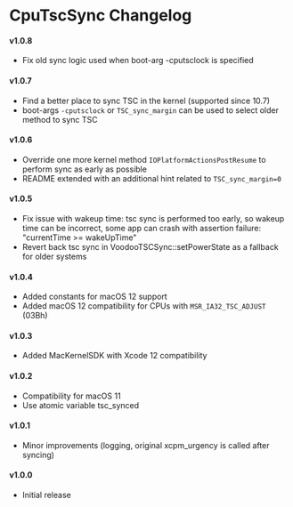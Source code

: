 CpuTscSync Changelog
===================
#### v1.0.8
- Fix old sync logic used when boot-arg -cputsclock is specified

#### v1.0.7
- Find a better place to sync TSC in the kernel (supported since 10.7)
- boot-args `-cputsclock` or `TSC_sync_margin` can be used to select older method to sync TSC

#### v1.0.6
- Override one more kernel method `IOPlatformActionsPostResume` to perform sync as early as possible
- README extended with an additional hint related to `TSC_sync_margin=0`

#### v1.0.5
- Fix issue with wakeup time: tsc sync is performed too early, so wakeup time can be incorrect, some app can crash with assertion failure: "currentTime >= wakeUpTime"
- Revert back tsc sync in VoodooTSCSync::setPowerState as a fallback for older systems

#### v1.0.4
- Added constants for macOS 12 support
- Added macOS 12 compatibility for CPUs with `MSR_IA32_TSC_ADJUST` (03Bh)

#### v1.0.3
- Added MacKernelSDK with Xcode 12 compatibility

#### v1.0.2
- Compatibility for macOS 11
- Use atomic variable tsc_synced 

#### v1.0.1
- Minor improvements (logging, original xcpm_urgency is called after syncing)

#### v1.0.0
- Initial release
